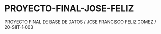 # PROYECTO-FINAL-JOSE-FELIZ
PROYECTO FINAL DE BASE DE DATOS / JOSE FRANCISCO FELIZ GOMEZ / 20-SIIT-1-003
